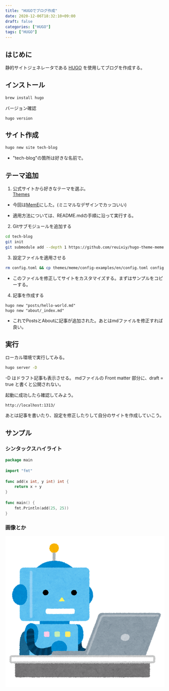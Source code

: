 ```yaml
---
title: "HUGOでブログ作成"
date: 2020-12-06T18:32:10+09:00
draft: false
categories: ["HUGO"]
tags: ["HUGO"]
---
```


## はじめに

静的サイトジェネレータである [HUGO](https://gohugo.io/) を使用してブログを作成する。

## インストール

```sh
brew install hugo
```

バージョン確認

```
hugo version
```

## サイト作成

```sh
hugo new site tech-blog
```

- "tech-blog"の箇所は好きな名前で。

## テーマ追加

1. 公式サイトから好きなテーマを選ぶ。  
[Themes](https://themes.gohugo.io/)

- 今回は[MemE](https://github.com/reuixiy/hugo-theme-meme)にした。(ミニマルなデザインでカッコいい)  

- 適用方法については、README.mdの手順に沿って実行する。

2. Gitサブモジュールを追加する

```zsh
cd tech-blog
git init
git submodule add --depth 1 https://github.com/reuixiy/hugo-theme-meme.git themes/meme

```

3. 設定ファイルを適用させる

```zsh
rm config.toml && cp themes/meme/config-examples/en/config.toml config.toml
```

- このファイルを修正してサイトをカスタマイズする。まずはサンプルをコピーする。

4. 記事を作成する

```
hugo new "posts/hello-world.md"
hugo new "about/_index.md"
```

- これでPostsとAboutに記事が追加された。あとはmdファイルを修正すれば良い。


## 実行

ローカル環境で実行してみる。

```zsh
hugo server -D
```

-D はドラフト記事も表示させる。
mdファイルの Front matter 部分に、draft = true と書くと公開されない。 



起動に成功したら確認してみよう。
```
http://localhost:1313/
```

あとは記事を書いたり、設定を修正したりして自分のサイトを作成していこう。

## サンプル
### シンタックスハイライト

```go
package main

import "fmt"

func add(x int, y int) int {
	return x + y
}

func main() {
	fmt.Println(add(25, 25))
}
```

### 画像とか

![robot](robot.png)